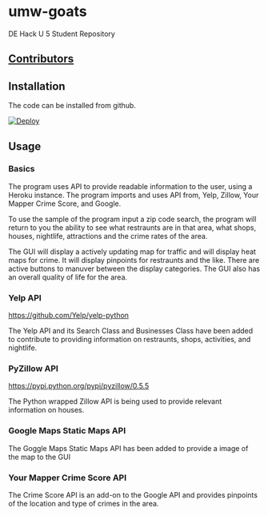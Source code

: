 # umw-goats
DE Hack U 5 Student Repository

## **[Contributors](https://github.com/RenardHJ/Yelp_Take_Me_There/blob/master/contributors.md)**

## Installation

The code can be installed from github.

[![Deploy](https://www.herokucdn.com/deploy/button.png)](https://heroku.com/deploy)

## Usage
### Basics

The program uses API to provide readable information to the user, using a Heroku instance.
The program imports and uses API from, Yelp, Zillow, Your Mapper Crime Score, and Google.

To use the sample of the program input a zip code search, the program will return to you the ability to see what restraunts are in that area, what shops, houses, nightlife, attractions and the crime rates of the area. 

The GUI will display a actively updating map for traffic and will display heat maps for crime. It will display pinpoints for restraunts and the like. There are active buttons to manuver between the display categories. The GUI also has an overall quality of life for the area. 

### Yelp API

https://github.com/Yelp/yelp-python

The Yelp API and its Search Class and Businesses Class have been added to contribute to providing information on restraunts, shops, activities, and nightlife. 

### PyZillow API

https://pypi.python.org/pypi/pyzillow/0.5.5

The Python wrapped Zillow API is being used to provide relevant information on houses. 

### Google Maps Static Maps API

The Goggle Maps Static Maps API has been added to provide a image of the map to the GUI

### Your Mapper Crime Score API

The Crime Score API is an add-on to the Google API  and provides pinpoints of the location and type of crimes in the area. 


